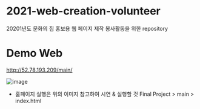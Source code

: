 # 2021-web-creation-volunteer
20201년도 문화의 집 홍보용 웹 페이지 제작 봉사활동을 위한 repository

# Demo Web
http://52.78.193.209/main/


![image](https://user-images.githubusercontent.com/44183221/129919753-59ef30c7-0fca-414d-ba6a-f35278810e00.png)
* 홈페이지 실행은 위의 이미지 참고하여 시연 & 실행할 것
Final Project > main > index.html 

